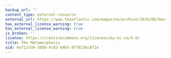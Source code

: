 ```yaml
---
backup_url: ''
content_type: external-resource
external_url: https://www.theatlantic.com/magazine/archive/2019/08/henry-kissinger-the-metamorphosis-ai/592771/
has_external_licence_warning: true
has_external_license_warning: true
is_broken: ''
license: https://creativecommons.org/licenses/by-nc-sa/4.0/
title: The Metamorphosis
uid: 6e711fd4-3858-4c83-b9b5-87f823bc8f1e
---
```

